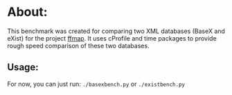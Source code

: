 # About:
This benchmark was created for comparing two XML databases (BaseX and eXist) for the project [ffmap](http://code.google.com/p/ffmap/ "ffmap on Code Google"). It uses cProfile and time packages to provide rough speed comparison of these two databases.

## Usage:
For now, you can just run: `./basexbench.py` or `./existbench.py`